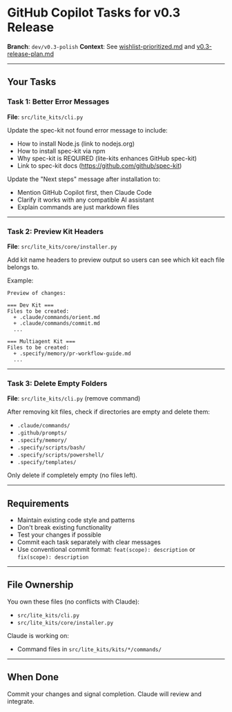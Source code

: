 # GitHub Copilot Tasks for v0.3 Release

**Branch**: `dev/v0.3-polish`
**Context**: See [wishlist-prioritized.md](wishlist-prioritized.md) and [v0.3-release-plan.md](v0.3-release-plan.md)

---

## Your Tasks

### Task 1: Better Error Messages
**File**: `src/lite_kits/cli.py`

Update the spec-kit not found error message to include:
- How to install Node.js (link to nodejs.org)
- How to install spec-kit via npm
- Why spec-kit is REQUIRED (lite-kits enhances GitHub spec-kit)
- Link to spec-kit docs (https://github.com/github/spec-kit)

Update the "Next steps" message after installation to:
- Mention GitHub Copilot first, then Claude Code
- Clarify it works with any compatible AI assistant
- Explain commands are just markdown files

---

### Task 2: Preview Kit Headers
**File**: `src/lite_kits/core/installer.py`

Add kit name headers to preview output so users can see which kit each file belongs to.

Example:
```
Preview of changes:

=== Dev Kit ===
Files to be created:
  + .claude/commands/orient.md
  + .claude/commands/commit.md
  ...

=== Multiagent Kit ===
Files to be created:
  + .specify/memory/pr-workflow-guide.md
  ...
```

---

### Task 3: Delete Empty Folders
**File**: `src/lite_kits/cli.py` (remove command)

After removing kit files, check if directories are empty and delete them:
- `.claude/commands/`
- `.github/prompts/`
- `.specify/memory/`
- `.specify/scripts/bash/`
- `.specify/scripts/powershell/`
- `.specify/templates/`

Only delete if completely empty (no files left).

---

## Requirements

- Maintain existing code style and patterns
- Don't break existing functionality
- Test your changes if possible
- Commit each task separately with clear messages
- Use conventional commit format: `feat(scope): description` or `fix(scope): description`

---

## File Ownership

You own these files (no conflicts with Claude):
- `src/lite_kits/cli.py`
- `src/lite_kits/core/installer.py`

Claude is working on:
- Command files in `src/lite_kits/kits/*/commands/`

---

## When Done

Commit your changes and signal completion. Claude will review and integrate.
